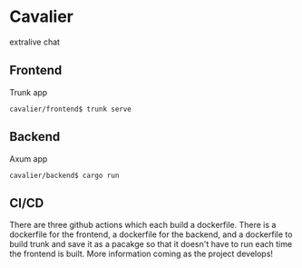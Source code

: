# Cavalier

extralive chat

## Frontend

Trunk app
```
cavalier/frontend$ trunk serve
```

## Backend

Axum app
```
cavalier/backend$ cargo run
```

## CI/CD

There are three github actions which each build a dockerfile. There is a dockerfile for the frontend, a dockerfile for the backend, and a dockerfile to build trunk and save it as a pacakge so that it doesn't have to run each time the frontend is built.
More information coming as the project develops!
